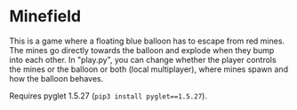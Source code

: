 # Minefield

This is a game where a floating blue balloon has to escape from red mines. The mines go directly towards the balloon and explode when they bump into each other. In "play.py", you can change whether the player controls the mines or the balloon or both (local multiplayer), where mines spawn and how the balloon behaves.

Requires pyglet 1.5.27 (`pip3 install pyglet==1.5.27`).
